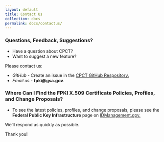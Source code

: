 ```yaml
---
layout: default
title: Contact Us
collection: docs
permalink: docs/contactus/
---
```

<html>
<body>

<h3> Questions, Feedback, Suggestions?</h3>

<ul>
<li>Have a question about CPCT? 
<li>Want to suggest a new feature?</li>
</ul>

<p>Please contact us:</p>

<ul>
<li><i>GitHub</i> - Create an issue in the <a href="https://github.com/GSA/fpkilint/" target="_blank">CPCT GitHub Respository.</a></li>
<li><i>Email us</i> - <b>fpki@gsa.gov</b>.</li>
</ul>

<h3> Where Can I Find the FPKI X.509 Certificate Policies, Profiles, and Change Proposals?</h3>

<ul>
<li>To see the latest policies, profiles, and change proposals, please see the <b>Federal Public Key Infrastructure</b> page on <a href="https://www.idmanagement.gov/fpki/" target="_blank">IDManagement.gov.</a></li>
</ul>

<p>We’ll respond as quickly as possible.</p>

<p>Thank you!</p>

</html>
</body>
